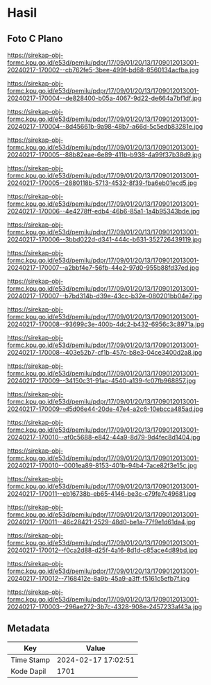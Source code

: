 # Hasil

## Foto C Plano

https://sirekap-obj-formc.kpu.go.id/e53d/pemilu/pdpr/17/09/01/20/13/1709012013001-20240217-170002--cb762fe5-3bee-499f-bd68-8560134acfba.jpg

https://sirekap-obj-formc.kpu.go.id/e53d/pemilu/pdpr/17/09/01/20/13/1709012013001-20240217-170004--de828400-b05a-4067-9d22-de664a7bf1df.jpg

https://sirekap-obj-formc.kpu.go.id/e53d/pemilu/pdpr/17/09/01/20/13/1709012013001-20240217-170004--8d45661b-9a98-48b7-a66d-5c5edb83281e.jpg

https://sirekap-obj-formc.kpu.go.id/e53d/pemilu/pdpr/17/09/01/20/13/1709012013001-20240217-170005--88b82eae-6e89-411b-b938-4a99f37b38d9.jpg

https://sirekap-obj-formc.kpu.go.id/e53d/pemilu/pdpr/17/09/01/20/13/1709012013001-20240217-170005--2880118b-5713-4532-8f39-fba6eb01ecd5.jpg

https://sirekap-obj-formc.kpu.go.id/e53d/pemilu/pdpr/17/09/01/20/13/1709012013001-20240217-170006--4e4278ff-edb4-46b6-85a1-1a4b95343bde.jpg

https://sirekap-obj-formc.kpu.go.id/e53d/pemilu/pdpr/17/09/01/20/13/1709012013001-20240217-170006--3bbd022d-d341-444c-b631-352726439119.jpg

https://sirekap-obj-formc.kpu.go.id/e53d/pemilu/pdpr/17/09/01/20/13/1709012013001-20240217-170007--a2bbf4e7-56fb-44e2-97d0-955b88fd37ed.jpg

https://sirekap-obj-formc.kpu.go.id/e53d/pemilu/pdpr/17/09/01/20/13/1709012013001-20240217-170007--b7bd314b-d39e-43cc-b32e-080201bb04e7.jpg

https://sirekap-obj-formc.kpu.go.id/e53d/pemilu/pdpr/17/09/01/20/13/1709012013001-20240217-170008--93699c3e-400b-4dc2-b432-6956c3c8971a.jpg

https://sirekap-obj-formc.kpu.go.id/e53d/pemilu/pdpr/17/09/01/20/13/1709012013001-20240217-170008--403e52b7-cf1b-457c-b8e3-04ce3400d2a8.jpg

https://sirekap-obj-formc.kpu.go.id/e53d/pemilu/pdpr/17/09/01/20/13/1709012013001-20240217-170009--34150c31-91ac-4540-a139-fc07fb968857.jpg

https://sirekap-obj-formc.kpu.go.id/e53d/pemilu/pdpr/17/09/01/20/13/1709012013001-20240217-170009--d5d06e44-20de-47e4-a2c6-10ebcca485ad.jpg

https://sirekap-obj-formc.kpu.go.id/e53d/pemilu/pdpr/17/09/01/20/13/1709012013001-20240217-170010--af0c5688-e842-44a9-8d79-9d4fec8d1404.jpg

https://sirekap-obj-formc.kpu.go.id/e53d/pemilu/pdpr/17/09/01/20/13/1709012013001-20240217-170010--0001ea89-8153-401b-94b4-7ace82f3e15c.jpg

https://sirekap-obj-formc.kpu.go.id/e53d/pemilu/pdpr/17/09/01/20/13/1709012013001-20240217-170011--eb16738b-eb65-4146-be3c-c79fe7c49681.jpg

https://sirekap-obj-formc.kpu.go.id/e53d/pemilu/pdpr/17/09/01/20/13/1709012013001-20240217-170011--46c28421-2529-48d0-be1a-77f9e1d61da4.jpg

https://sirekap-obj-formc.kpu.go.id/e53d/pemilu/pdpr/17/09/01/20/13/1709012013001-20240217-170012--f0ca2d88-d25f-4a16-8d1d-c85ace4d89bd.jpg

https://sirekap-obj-formc.kpu.go.id/e53d/pemilu/pdpr/17/09/01/20/13/1709012013001-20240217-170012--7168412e-8a9b-45a9-a3ff-f5161c5efb7f.jpg

https://sirekap-obj-formc.kpu.go.id/e53d/pemilu/pdpr/17/09/01/20/13/1709012013001-20240217-170003--296ae272-3b7c-4328-908e-2457233af43a.jpg


## Metadata

| Key        | Value               |
| ---------- | ------------------- |
| Time Stamp | 2024-02-17 17:02:51 |
| Kode Dapil | 1701                |



